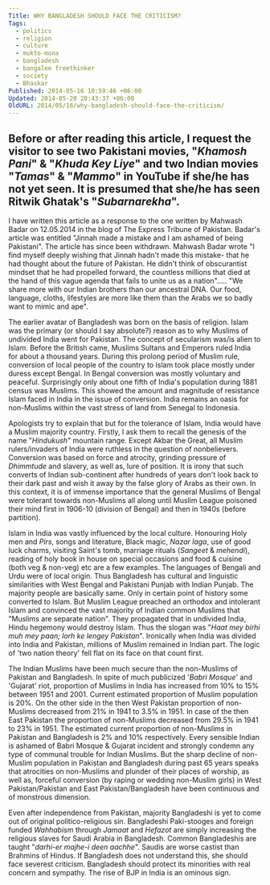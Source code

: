 ```yaml
---
Title: WHY BANGLADESH SHOULD FACE THE CRITICISM?
Tags:
  - politics
  - religion
  - culture
  - mukto-mona
  - bangladesh
  - bangalee freethinker
  - society
  - Bhaskar
Published: 2014-05-16 10:59:46 +06:00
Updated: 2014-05-20 20:43:37 +06:00
OldURL: 2014/05/16/why-bangladesh-should-face-the-criticism/
---
```


Before or after reading this article, I request the visitor to see two Pakistani movies, "<em>Khamosh Pani</em>" &amp; "<em>Khuda Key Liye</em>" and two Indian movies "<em>Tamas</em>" &amp; "<em>Mammo</em>" in YouTube if she/he has not yet seen. It is presumed that she/he has seen Ritwik Ghatak's "<em>Subarnarekha</em>".
 ---------------------------------------------------
I have written this article as a response to the one written by Mahwash Badar on 12.05.2014 in the blog of The Express Tribune of Pakistan. Badar's article was entitled "Jinnah made a mistake and I am ashamed of being Pakistani". The article has since been withdrawn. Mahwash Badar wrote "I find myself deeply wishing that Jinnah hadn't made this mistake- that he had thought about the future of Pakistan. He didn't think of obscurantist mindset that he had propelled forward, the countless millions that died at the hand of this vague agenda that fails to unite us as a nation"..... "We share more with our Indian brothers than our ancestral DNA. Our food, language, cloths, lifestyles are more like them than the Arabs we so badly want to mimic and ape".  

The earlier avatar of Bangladesh was born on the basis of religion. Islam was the primary (or should I say absolute?) reason as to why Muslims of undivided India went for Pakistan. The concept of secularism was/is alien to Islam. Before the British came, Muslims Sultans and Emperors ruled India for about a thousand years. During this prolong period of Muslim rule, conversion of local people of the country to Islam took place mostly under duress except Bengal. In Bengal conversion was mostly voluntary and peaceful. Surprisingly only about one fifth of India's population during 1881 census was Muslims. This showed the amount and magnitude of resistance Islam faced in India in the issue of conversion. India remains an oasis for non-Muslims within the vast stress of land from Senegal to Indonesia. 

Apologists try to explain that but for the tolerance of Islam, India would have a Muslim majority country. Firstly, I ask them to recall the genesis of the name "<em>Hindukush</em>" mountain range. Except Akbar the Great, all Muslim rulers/invaders of India were ruthless in the question of nonbelievers. Conversion was based on force and atrocity, grinding pressure of <em>Dhimmtude</em> and slavery, as well as, lure of position. It is irony that such converts of Indian sub-continent after hundreds of years don't look back to their dark past and wish it away by the false glory of Arabs as their own. In this context, it is of immense importance that the general Muslims of Bengal were tolerant towards non-Muslims all along until Muslim League poisoned their mind first in 1906-10 (division of Bengal) and then in 1940s (before partition). 

Islam in India was vastly influenced by the local culture. Honouring Holy men and <em>Pirs</em>, songs and literature, Black magic, <em>Nazar laga</em>, use of good luck charms, visiting Saint's tomb, marriage rituals (<em>Sangeet</em> &amp; <em>mehendi</em>), reading of holy book in house on special occasions and food &amp; cuisine (both veg &amp; non-veg) etc are a few examples. The languages of Bengali and Urdu were of local origin. Thus Bangladesh has cultural and linguistic similarities with West Bengal and Pakistani Punjab with Indian Punjab. The majority people are basically same. Only in certain point of history some converted to Islam. But Muslim League preached an orthodox and intolerant Islam and convinced the vast majority of Indian common Muslims that "Muslims are separate nation". They propagated that in undivided India, Hindu hegemony would destroy Islam. Thus the slogan was "<em>Haat mey birhi muh mey paan; lorh ke lengey Pakistan</em>".  Ironically when India was divided into India and Pakistan, millions of Muslim remained in Indian part. The logic of 'two nation theory' fell flat on its face on that count first.

The Indian Muslims have been much secure than the non-Muslims of Pakistan and Bangladesh. In spite of much publicized '<em>Babri Mosque</em>' and 'Gujarat' riot, proportion of Muslims in India has increased from 10% to 15% between 1951 and 2001. Current estimated proportion of Muslim population is 20%. On the other side in the then West Pakistan proportion of non-Muslims decreased from 21% in 1941 to 3.5% in 1951. In case of the then East Pakistan the proportion of non-Muslims decreased from 29.5% in 1941 to 23% in 1951. The estimated current proportion of non-Muslims in Pakistan and Bangladesh is 2% and 10% respectively. Every sensible Indian is ashamed of Babri Mosque &amp; Gujarat incident and strongly condemn any type of communal trouble for Indian Muslims. But the sharp decline of non-Muslim population in Pakistan and Bangladesh during past 65 years speaks that atrocities on non-Muslims and plunder of their places of worship, as well as, forceful conversion (by raping or wedding non-Muslim girls) in West Pakistan/Pakistan and East Pakistan/Bangladesh have been continuous and of monstrous dimension. 

Even after independence from Pakistan, majority Bangladeshi is yet to come out of original politico-religious sin. Bangladeshi Paki-stooges and foreign funded <em>Wahhabism</em> through <em>Jamaat</em> and <em>Hefazot</em> are simply increasing the religious slaves for Saudi Arabia in Bangladesh. Common Bangladeshis are taught "<em>darhi-er majhe-i deen aachhe</em>".  Saudis are worse castist than Brahmins of Hindus. If Bangladesh does not understand this, she should face severest criticism. Bangladesh should protect its minorities with real concern and sympathy. The rise of BJP in India is an ominous sign. 
